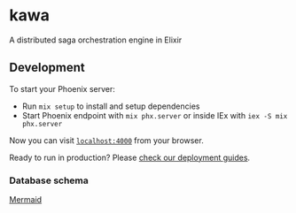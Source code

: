 # kawa
A distributed saga orchestration engine in Elixir

## Development
To start your Phoenix server:

  * Run `mix setup` to install and setup dependencies
  * Start Phoenix endpoint with `mix phx.server` or inside IEx with `iex -S mix phx.server`

Now you can visit [`localhost:4000`](http://localhost:4000) from your browser.

Ready to run in production? Please [check our deployment guides](https://hexdocs.pm/phoenix/deployment.html).

### Database schema
[Mermaid](https://www.mermaidchart.com/app/projects/a8e091df-2e34-4719-9903-3e68da60a741/diagrams/cd90e4b6-770a-4ba6-8bc4-27c54ce70e91/share/invite/eyJhbGciOiJIUzI1NiIsInR5cCI6IkpXVCJ9.eyJkb2N1bWVudElEIjoiY2Q5MGU0YjYtNzcwYS00YmE2LThiYzQtMjdjNTRjZTcwZTkxIiwiYWNjZXNzIjoiRWRpdCIsImlhdCI6MTc1MDQ1ODE2N30.2jdWD-BIbP2DbHbcmKdZDsCl65Dwp20UvFumyFM90oI)